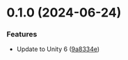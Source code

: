 # 0.1.0 (2024-06-24)


### Features

* Update to Unity 6 ([9a8334e](https://github.com/fresolina/unity-template/commit/9a8334e1cc5deab95616e5bc9a570e59a989223f))



